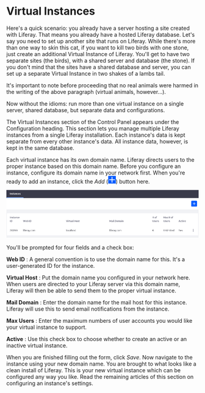 # Virtual Instances

Here's a quick scenario: you already have a server hosting a site created with
Liferay. That means you already have a hosted Liferay database. Let's say you
need to set up another site that runs on Liferay. While there's more than one
way to skin this cat, if you want to kill two birds with one stone, just create
an additional Virtual Instance of Liferay. You'll get to have two separate sites
(the birds), with a shared server and database (the stone). If you don't mind
that the sites have a shared database and server, you can set up a
separate Virtual Instance in two shakes of a lambs tail. 

It's important to note before proceeding that no real animals were harmed in the
writing of the above paragraph (virtual animals, however...).

Now without the idioms: run more than one virtual instance on a single server,
shared database, but separate data and configurations. 

The Virtual Instances section of the Control Panel appears under the
Configuration heading. This section lets you manage multiple Liferay instances
from a single Liferay installation. Each instance's data is kept separate from
every other instance's data. All instance data, however, is kept in the same
database.

Each virtual instance has its own domain name. Liferay directs users to the
proper instance based on this domain name. Before you configure an instance,
configure its domain name in your network first. When you're ready to add an
instance, click the *Add* (![Add](../../../images/icon-add.png)) button here.

![Figure 1: Add and manage virtual instances of Liferay in the Control Panel's *Configuration* &rarr; *Virtual Instances* section.](../../../images/virtual-instances.png)

You'll be prompted for four fields and a check box:

**Web ID** 
: A general convention is to use the domain name for this. It's a user-generated
ID for the instance.

**Virtual Host** 
: Put the domain name you configured in your network here. When users are
directed to your Liferay server via this domain name, Liferay will then be able
to send them to the proper virtual instance.

**Mail Domain** 
: Enter the domain name for the mail host for this instance.  Liferay will use
this to send email notifications from the instance.

**Max Users** 
: Enter the maximum numbers of user accounts you would like your virtual
instance to support.

**Active** 
: Use this check box to choose whether to create an active or an inactive
virtual instance.

When you are finished filling out the form, click *Save*. Now navigate to the
instance using your new domain name. You are brought to what looks like a clean
install of Liferay. This is your new virtual instance which can be configured
any way you like. Read the remaining articles of this section on configuring an
instance's settings.
